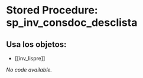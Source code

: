 # Stored Procedure: sp_inv_consdoc_desclista

## Usa los objetos:
- [[inv_lispre]]

*No code available.*
